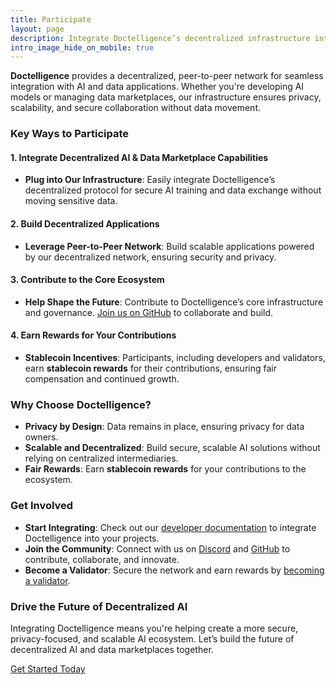 ```yaml
---
title: Participate  
layout: page  
description: Integrate Doctelligence’s decentralized infrastructure into your ecosystem and help build the future of AI and data marketplaces.  
intro_image_hide_on_mobile: true  
---
```


**Doctelligence** provides a decentralized, peer-to-peer network for seamless integration with AI and data applications. Whether you're developing AI models or managing data marketplaces, our infrastructure ensures privacy, scalability, and secure collaboration without data movement.

### Key Ways to Participate

#### 1. **Integrate Decentralized AI & Data Marketplace Capabilities**
- **Plug into Our Infrastructure**: Easily integrate Doctelligence’s decentralized protocol for secure AI training and data exchange without moving sensitive data.
  
#### 2. **Build Decentralized Applications**
- **Leverage Peer-to-Peer Network**: Build scalable applications powered by our decentralized network, ensuring security and privacy.

#### 3. **Contribute to the Core Ecosystem**
- **Help Shape the Future**: Contribute to Doctelligence’s core infrastructure and governance. [Join us on GitHub](https://github.com/Doctelligence) to collaborate and build.
  
#### 4. **Earn Rewards for Your Contributions**
- **Stablecoin Incentives**: Participants, including developers and validators, earn **stablecoin rewards** for their contributions, ensuring fair compensation and continued growth.

### Why Choose Doctelligence?

- **Privacy by Design**: Data remains in place, ensuring privacy for data owners.
- **Scalable and Decentralized**: Build secure, scalable AI solutions without relying on centralized intermediaries.
- **Fair Rewards**: Earn **stablecoin rewards** for your contributions to the ecosystem.

### Get Involved

- **Start Integrating**: Check out our [developer documentation](https://doctelligence.github.io/docs) to integrate Doctelligence into your projects.
- **Join the Community**: Connect with us on [Discord](https://discord.com/invite/doctelligence) and [GitHub](https://github.com/Doctelligence) to contribute, collaborate, and innovate.
- **Become a Validator**: Secure the network and earn rewards by [becoming a validator](https://doctelligence.github.io/validators).

### Drive the Future of Decentralized AI

Integrating Doctelligence means you're helping create a more secure, privacy-focused, and scalable AI ecosystem. Let’s build the future of decentralized AI and data marketplaces together.

[Get Started Today](https://doctelligence.github.io/contact/)
